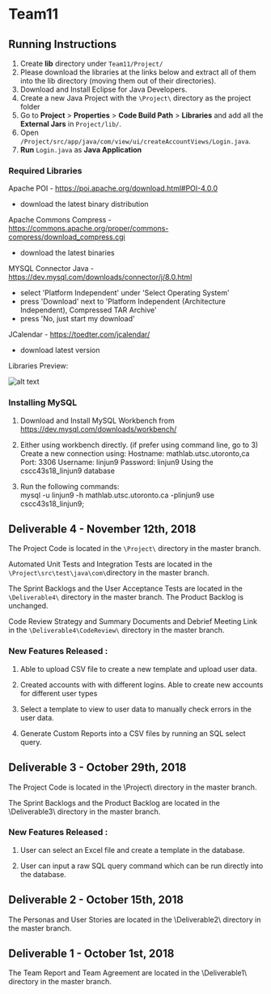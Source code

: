 # Team11

## Running Instructions

1. Create **lib** directory under `Team11/Project/`
2. Please download the libraries at the links below and extract all of them into the lib directory (moving them out of their directories).
3. Download and Install Eclipse for Java Developers.
4. Create a new Java Project with the `\Project\` directory as the project folder
5. Go to **Project** > **Properties** > **Code Build Path** > **Libraries** and add all the **External Jars** in `Project/lib/`.
6. Open `/Project/src/app/java/com/view/ui/createAccountViews/Login.java`.
7. **Run** `Login.java` as **Java Application**

### Required Libraries

Apache POI - https://poi.apache.org/download.html#POI-4.0.0
- download the latest binary distribution

Apache Commons Compress - https://commons.apache.org/proper/commons-compress/download_compress.cgi
- download the latest binaries

MYSQL Connector Java - https://dev.mysql.com/downloads/connector/j/8.0.html
- select 'Platform Independent' under 'Select Operating System'
- press 'Download' next to 'Platform Independent (Architecture Independent), Compressed TAR Archive'
- press 'No, just start my download'

JCalendar - https://toedter.com/jcalendar/
- download latest version

Libraries Preview:

![alt text](https://github.com/CSCC01/Team11/blob/master/Dependencies.png)

### Installing MySQL
1. Download and Install MySQL Workbench from https://dev.mysql.com/downloads/workbench/

2. Either using workbench directly. (if prefer using command line, go to 3)
  Create a new connection using:
  Hostname: mathlab.utsc.utoronto,ca
  Port: 3306
  Username: linjun9
  Password: linjun9
  Using the cscc43s18_linjun9 database
 
3. Run the following commands:  
  mysql -u linjun9 -h mathlab.utsc.utoronto.ca -plinjun9
  use cscc43s18_linjun9;


## Deliverable 4 - November 12th, 2018

The Project Code is located in the `\Project\` directory in the master branch.

Automated Unit Tests and Integration Tests are located in the `\Project\src\test\java\com\`directory in the master branch.

The Sprint Backlogs and the User Acceptance Tests are located in the `\Deliverable4\` directory in the master branch. The Product Backlog is unchanged.

Code Review Strategy and Summary Documents and Debrief Meeting Link in the `\Deliverable4\CodeReview\` directory in the master branch.

### New Features Released :

1. Able to upload CSV file to create a new template and upload user data.

2. Created accounts with with different logins. Able to create new accounts for different user types

3. Select a template to view to user data to manually check errors in the user data.

4. Generate Custom Reports into a CSV files by running an SQL select query.

## Deliverable 3 - October 29th, 2018

The Project Code is located in the \Project\ directory in the master branch.

The Sprint Backlogs and the Product Backlog are located in the \Deliverable3\ directory in the master branch.

### New Features Released :

1. User can select an Excel file and create a template in the database.

2. User can input a raw SQL query command which can be run directly into the database.


## Deliverable 2 - October 15th, 2018

The Personas and User Stories are located in the \Deliverable2\ directory in the master branch.


## Deliverable 1 - October 1st, 2018

The Team Report and Team Agreement are located in the \Deliverable1\ directory in the master branch.


